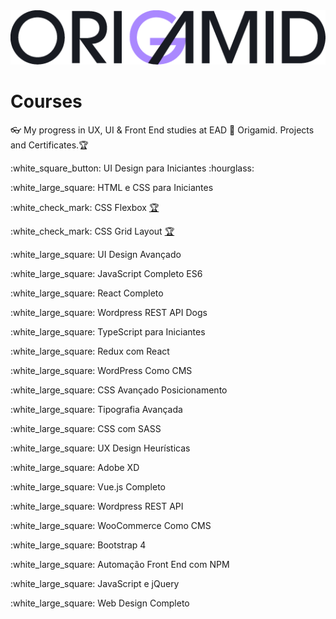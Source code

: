 <picture>
  <source media="(prefers-color-scheme: dark)" srcset="https://github.com/rema77/origamid-courses/blob/master/origamid-logo-dark.png">
  <img alt="Shows an illustrated sun in light color mode and a moon with stars in dark color mode." src="https://github.com/rema77/origamid-courses/blob/master/origamid-logo-light.png">
</picture>

# Courses
👓 My progress in UX, UI &amp; Front End studies at EAD 🐺 Origamid. Projects and Certificates.🏆 
<p>:white_square_button: UI Design para Iniciantes :hourglass:</p>
<p>:white_large_square: HTML e CSS para Iniciantes</p>
<p>:white_check_mark: CSS Flexbox <a href="https://origamid.com/certificate/2aabcf77" target="_blank" title="Certificate">🏆</a></p>
<p>:white_check_mark: CSS Grid Layout <a href="https://origamid.com/certificate/7376c548" target="_blank" title="Certificate">🏆</a></p>
<p>:white_large_square: UI Design Avançado</p>
<p>:white_large_square: JavaScript Completo ES6</p>
<p>:white_large_square: React Completo</p>
<p>:white_large_square: Wordpress REST API Dogs</p>
<p>:white_large_square: TypeScript para Iniciantes</p>
<p>:white_large_square: Redux com React</p>
<p>:white_large_square: WordPress Como CMS</p>
<p>:white_large_square: CSS Avançado Posicionamento</p>
<p>:white_large_square: Tipografia Avançada</p>
<p>:white_large_square: CSS com SASS</p>
<p>:white_large_square: UX Design Heurísticas</p>
<p>:white_large_square: Adobe XD</p>
<p>:white_large_square: Vue.js Completo</p>
<p>:white_large_square: Wordpress REST API</p>
<p>:white_large_square: WooCommerce Como CMS</p>
<p>:white_large_square: Bootstrap 4</p>
<p>:white_large_square: Automação Front End com NPM</p>
<p>:white_large_square: JavaScript e jQuery</p>
<p>:white_large_square: Web Design Completo</p>
